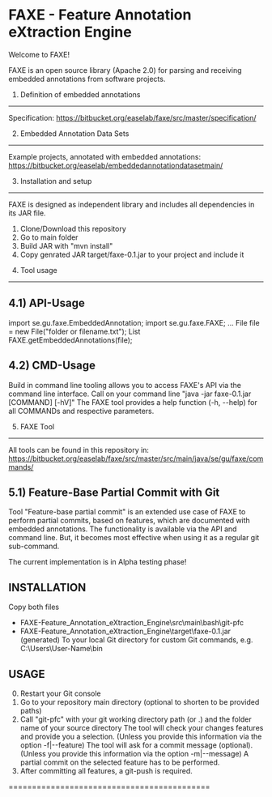 FAXE - Feature Annotation eXtraction Engine
===========================================
Welcome to FAXE!

FAXE is an open source library (Apache 2.0) for parsing and receiving embedded annotations from software projects.


1) Definition of embedded annotations
-------------------------------------------
Specification:	https://bitbucket.org/easelab/faxe/src/master/specification/

2) Embedded Annotation Data Sets
-------------------------------------------
Example projects, annotated with embedded annotations: 
https://bitbucket.org/easelab/embeddedannotationdatasetmain/

3) Installation and setup
-------------------------------------------
FAXE is designed as independent library and includes all dependencies in its JAR file.
1. Clone/Download this repository
2. Go to main folder 
3. Build JAR with "mvn install"
4. Copy genrated JAR target/faxe-0.1.jar to your project and include it

4) Tool usage
-------------------------------------------
4.1) API-Usage
-------------------------------------------
import se.gu.faxe.EmbeddedAnnotation;
import se.gu.faxe.FAXE;
...
File file = new File("folder or filename.txt");
List<EmbeddedAnnotation> FAXE.getEmbeddedAnnotations(file);

4.2) CMD-Usage
-------------------------------------------
Build in command line tooling allows you to access FAXE's API via the command line interface.
Call on your command line "java -jar faxe-0.1.jar [COMMAND] [-hV]"
The FAXE tool provides a help function (-h, --help) for all COMMANDs and respective parameters.


5) FAXE Tool
-------------------------------------------
All tools can be found in this repository in:	https://bitbucket.org/easelab/faxe/src/master/src/main/java/se/gu/faxe/commands/

5.1)  Feature-Base Partial Commit with Git
-------------------------------------------
Tool "Feature-base partial commit" is an extended use case of FAXE to perform partial commits, based on features, 
which are documented with embedded annotations. The functionality is available via the API and command line. But, 
it becomes most effective when using it as a regular git sub-command.

The current implementation is in Alpha testing phase!

INSTALLATION
------------
Copy both files
- FAXE-Feature_Annotation_eXtraction_Engine\src\main\bash\git-pfc
- FAXE-Feature_Annotation_eXtraction_Engine\target\faxe-0.1.jar (generated)
To your local Git directory for custom Git commands, e.g. C:\Users\User-Name\bin

USAGE
------------
0) Restart your Git console
1) Go to your repository main directory (optional to shorten to be provided paths)
2) Call "git-pfc" with your git working directory path (or .) and the folder name of your source directory
   The tool will check your changes features and provide you a selection. (Unless you provide this information via the option -f|--feature)
   The tool will ask for a commit message (optional). (Unless you provide this information via the option -m|--message)
   A partial commit on the selected feature has to be performed.
3) After committing all features, a git-push is required.

===========================================
